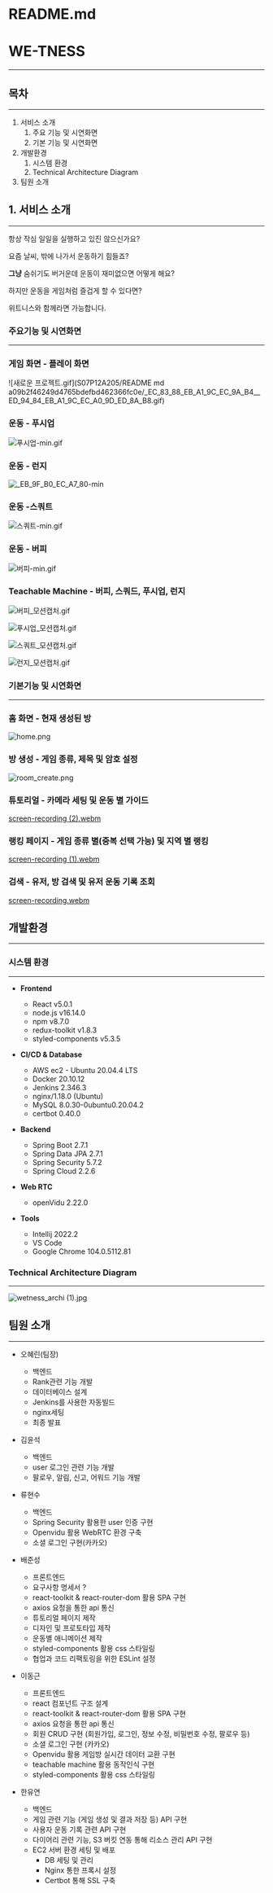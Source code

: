 # README.md

# **WE-TNESS**

---

## 목차

---

1. 서비스 소개
    1. 주요 기능 및 시연화면
    2. 기본 기능 및 시연화면
2. 개발환경
    1. 시스템 환경
    2. Technical Architecture Diagram
3. 팀원 소개

## 1. 서비스 소개

---

항상 작심 일일을 실행하고 있진 않으신가요?

요즘 날씨, 밖에 나가서 운동하기 힘들죠?

**그냥** 숨쉬기도 버거운데 운동이 재미없으면 어떻게 해요?

하지만 운동을 게임처럼 즐겁게 할 수 있다면?

위트니스와 함께라면 가능합니다. 

### 주요기능 및 시연화면

---

### 게임 화면 - 플레이 화면

![새로운 프로젝트.gif](S07P12A205/README md a09b2f46249d4765bdefbd462366fc0e/_EC_83_88_EB_A1_9C_EC_9A_B4__ED_94_84_EB_A1_9C_EC_A0_9D_ED_8A_B8.gif)

### 운동 - 푸시업

![푸시업-min.gif](README%20md%20a09b2f46249d4765bdefbd462366fc0e/%25ED%2591%25B8%25EC%258B%259C%25EC%2597%2585-min.gif)

### 운동 - 런지

![_EB_9F_B0_EC_A7_80-min](/uploads/33bf6319d58d1d23cf8972e9813aa997/_EB_9F_B0_EC_A7_80-min.gif)

### 운동 -스쿼트

![스쿼트-min.gif](README%20md%20a09b2f46249d4765bdefbd462366fc0e/%25EC%258A%25A4%25EC%25BF%25BC%25ED%258A%25B8-min.gif)

### 운동 - 버피

![버피-min.gif](README%20md%20a09b2f46249d4765bdefbd462366fc0e/%25EB%25B2%2584%25ED%2594%25BC-min.gif)

### Teachable Machine - 버피, 스쿼드, 푸시업, 런지

![버피_모션캡처.gif](README%20md%20a09b2f46249d4765bdefbd462366fc0e/%25EB%25B2%2584%25ED%2594%25BC_%25EB%25AA%25A8%25EC%2585%2598%25EC%25BA%25A1%25EC%25B2%2598.gif)

![푸시업_모션캡처.gif](README%20md%20a09b2f46249d4765bdefbd462366fc0e/%25ED%2591%25B8%25EC%258B%259C%25EC%2597%2585_%25EB%25AA%25A8%25EC%2585%2598%25EC%25BA%25A1%25EC%25B2%2598.gif)

![스쿼트_모션캡처.gif](README%20md%20a09b2f46249d4765bdefbd462366fc0e/%25EC%258A%25A4%25EC%25BF%25BC%25ED%258A%25B8_%25EB%25AA%25A8%25EC%2585%2598%25EC%25BA%25A1%25EC%25B2%2598.gif)

![런지_모션캡처.gif](README%20md%20a09b2f46249d4765bdefbd462366fc0e/%25EB%259F%25B0%25EC%25A7%2580_%25EB%25AA%25A8%25EC%2585%2598%25EC%25BA%25A1%25EC%25B2%2598.gif)

### 기본기능 및 시연화면

---

### 홈 화면 - 현재 생성된 방

![home.png](README%20md%20a09b2f46249d4765bdefbd462366fc0e/home.png)

### 방 생성 - 게임 종류, 제목 및 암호 설정

![room_create.png](README%20md%20a09b2f46249d4765bdefbd462366fc0e/room_create.png)

### 튜토리얼 - 카메라 세팅 및 운동 별 가이드

[screen-recording (2).webm](README%20md%20a09b2f46249d4765bdefbd462366fc0e/screen-recording_(2).webm)

### 랭킹 페이지 - 게임 종류 별(중복 선택 가능) 및 지역 별 랭킹

[screen-recording (1).webm](README%20md%20a09b2f46249d4765bdefbd462366fc0e/screen-recording_(1).webm)

### 검색 - 유저, 방 검색 및 유저 운동 기록 조회

[screen-recording.webm](README%20md%20a09b2f46249d4765bdefbd462366fc0e/screen-recording.webm)

## 개발환경

---

### 시스템 환경

---

- **Frontend**
    - React v5.0.1
    - node.js v16.14.0
    - npm v8.7.0
    - redux-toolkit v1.8.3
    - styled-components v5.3.5
    
- **CI/CD & Database**
    - AWS ec2 - Ubuntu 20.04.4 LTS
    - Docker 20.10.12
    - Jenkins 2.346.3
    - nginx/1.18.0 (Ubuntu)
    - MySQL 8.0.30-0ubuntu0.20.04.2
    - certbot 0.40.0

- **Backend**
    - Spring Boot 2.7.1
    - Spring Data JPA 2.7.1
    - Spring Security 5.7.2
    - Spring Cloud 2.2.6

- **Web RTC**
    - openVidu 2.22.0
    
- **Tools**
    - Intellij 2022.2
    - VS Code
    - Google Chrome 104.0.5112.81

### Technical Architecture Diagram

---

![wetness_archi (1).jpg](README%20md%20a09b2f46249d4765bdefbd462366fc0e/wetness_archi_(1).jpg)

## 팀원 소개

---

- 오혜린(팀장)
    - 백엔드
    - Rank관련 기능 개발
    - 데이터베이스 설계
    - Jenkins를 사용한 자동빌드
    - nginx세팅
    - 최종 발표
    
- 김윤석
    - 백엔드
    - user 로그인 관련 기능 개발
    - 팔로우, 알림, 신고, 어워드 기능 개발

- 류현수
    - 백엔드
    - Spring Security 활용한 user 인증 구현
    - Openvidu 활용 WebRTC 환경 구축
    - 소셜 로그인 구현(카카오)

- 배준성
    - 프론트엔드
    - 요구사항 명세서 ?
    - react-toolkit & react-router-dom 활용 SPA 구현
    - axios 요청을 통한 api 통신
    - 튜토리얼 페이지 제작
    - 디자인 및 프로토타입 제작
    - 운동별 애니메이션 제작
    - styled-components 활용 css 스타일링
    - 협업과 코드 리팩토링을 위한 ESLint 설정

- 이동근
    - 프론트엔드
    - react 컴포넌트 구조 설계
    - react-toolkit & react-router-dom 활용 SPA 구현
    - axios 요청을 통한 api 통신
    - 회원 CRUD 구현 (회원가입, 로그인, 정보 수정, 비밀번호 수정, 팔로우 등)
    - 소셜 로그인 구현 (카카오)
    - Openvidu 활용 게임방 실시간 데이터 교환 구현
    - teachable machine 활용 동작인식 구현
    - styled-components 활용 css 스타일링

- 한유연
    - 백엔드
    - 게임 관련 기능 (게임 생성 및 결과 저장 등) API 구현
    - 사용자 운동 기록 관련 API 구현
    - 다이어리 관련 기능, S3 버킷 연동 통해 리소스 관리 API 구현
    - EC2 서버 환경 세팅 및 배포
        - DB 세팅 및 관리
        - Nginx 통한 프록시 설정
        - Certbot 통해 SSL 구축
